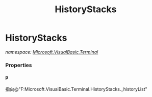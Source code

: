 ﻿---
title: HistoryStacks
---

# HistoryStacks
_namespace: [Microsoft.VisualBasic.Terminal](N-Microsoft.VisualBasic.Terminal.html)_





### Properties

#### p
指向@"F:Microsoft.VisualBasic.Terminal.HistoryStacks._historyList"

